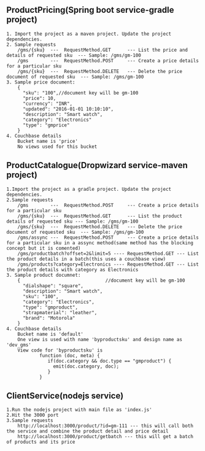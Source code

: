 ProductPricing(Spring boot service-gradle project)
--------------
	1. Import the project as a maven project. Update the project dependencies. 
	2. Sample requests
		/gms/{sku}	---  RequestMethod.GET 		--- List the price and details of requested sku  --- Sample: /gms/gm-100
        /gms 		---	 RequestMethod.POST 	--- Create a price details for a particular sku
        /gms/{sku} 	---  RequestMethod.DELETE 	--- Delete the price document of requested sku	--- Sample: /gms/gm-100
    3. Sample price document:
    	{
		  "sku": "100",//document key will be gm-100
		  "price": 10,
		  "currency": "INR",
		  "updated": "2016-01-01 10:10:10",
		  "description": "Smart watch",
		  "category": "Electronics"
		  "type": "gmprice"
		}
	4. Couchbase details
		Bucket name	is 'price'
		No views used for this bucket


ProductCatalogue(Dropwizard service-maven project)
----------------
	1.Import the project as a gradle project. Update the project dependencies.
	2.Sample requests
		/gms 		---	 RequestMethod.POST 	--- Create a price details for a particular sku
		/gms/{sku}	---  RequestMethod.GET 		--- List the product details of requested sku --- Sample: /gms/gm-100 
		/gms/{sku} 	---  RequestMethod.DELETE 	--- Delete the price document of requested sku	--- Sample: /gms/gm-100
		/gms/assync ---	 RequestMethod.POST 	--- Create a price details for a particular sku in a assync method(same method has the blocking concept but it is comented)
		/gms/productbatch?offset=2&limit=5 ---- RequestMethod.GET --- List the product details in a batch(this uses a couchbase view)
		/gms/products?category=Electronics ---- RequestMethod.GET --- List the product details with category as Electronics
	3. Sample product documnet:
		{								//document key will be gm-100
		  "dialshape": "square",
		  "description": "Smart watch",
		  "sku": "100",					
		  "category": "Electronics",
		  "type": "gmproduct",
		  "strapmaterial": "leather",
		  "brand": "Motorola"
		}
	4. Couchbase details
		Bucket name is 'default'
		One view is used with name 'byproductsku' and design name as 'dev_gms'
		View code for 'byproductsku' is
				function (doc, meta) {
				   if(doc.category && doc.type == "gmproduct") {
					 emit(doc.category, doc);
				   }
				}
		
ClientService(nodejs service)
-------------
	1.Run the nodejs project with main file as 'index.js'
	2.Hit the 3000 port
	3.Sample requests
		http://localhost:3000/product/?id=gm-111 --- this will call both the service and combine the product detail and price detail
		http://localhost:3000/product/getbatch --- this will get a batch of products and its price
		
		
    